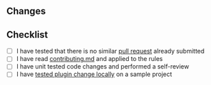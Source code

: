<!-- Thanks for submitting a pull request! -->
## Changes
<!-- Shortly describe what you want to accomplish with this PR -->
<!-- Add a link to related issue if available -->

## Checklist
- [ ] I have tested that there is no similar [pull request](https://github.com/coditory/quark-i18n/pulls) already submitted
- [ ] I have read [contributing.md](https://github.com/coditory/quark-i18n/blob/master/.github/CONTRIBUTING.md) and applied to the rules
- [ ] I have unit tested code changes and performed a self-review
- [ ] I have [tested plugin change locally](https://github.com/coditory/quark-i18n/blob/master/.github/CONTRIBUTING.md#validate-changes-locally) on a sample project
